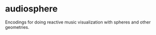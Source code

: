 # audiosphere

Encodings for doing reactive music visualization with spheres and other geometries. 
